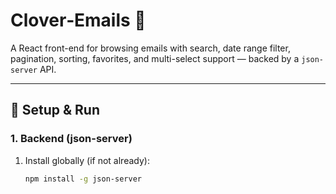 # Clover‑Emails 📧

A React front-end for browsing emails with search, date range filter, pagination, sorting, favorites, and multi-select support — backed by a `json-server` API.

---

## 🚀 Setup & Run

### 1. Backend (json-server)

1. Install globally (if not already):
   ```bash
   npm install -g json-server
